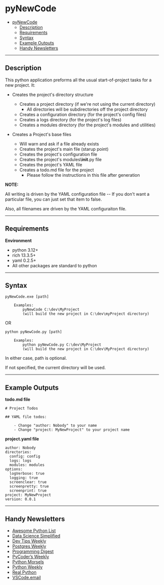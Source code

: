# pyNewCode

- [pyNewCode](#pynewcode)
  - [Description](#description)
  - [Requirements](#requirements)
  - [Syntax](#syntax)
  - [Example Outputs](#example-outputs)
  - [Handy Newsletters](#handy-newsletters)

---

## Description

This python application preforms all the usual start-of-project tasks for a new project. It:

- Creates the project's directory structure
  - Creates a project directory (if we're not using the current directory)
    - All directories will be subdirectories off the project directory
  - Creates a configuration directory (for the project's config files)
  - Creates a logs directory (for the project's log files)
  - Creates a modules directory (for the project's modules and utilities)

- Creates a Project's base files
  - Will warn and ask if a file already exists
  - Creates the project's main file (starup point)
  - Creates the project's configuration file
  - Creates the project's modules\\__init__.py file
  - Creates the project's YAML file
  - Creates a todo.md file for the project
    - Please follow the instructions in this file after generation

**NOTE:**

All writing is driven by the YAML configuration file -- If you don't want a particular file, you can just set that item to false.

Also, all filenames are driven by the YAML configuraiton file.

---

## Requirements

**Environment**
- python 3.12+
- rich 13.3.5+
- yaml 0.2.5+
- All other packages are standard to python

---

## Syntax

```
pyNewCode.exe [path]

	Examples:
		pyNewCode C:\dev\MyProject
		(will build the new project in C:\dev\myProject directory)
```

OR

```
python pyNewCode.py [path]

	Examples:
		python pyNewCode.py C:\dev\MyProject
		(will build the new project in C:\dev\MyProject directory)
```

In either case, path is optional.

If not specified, the current directory will be used.

---

## Example Outputs

**todo.md file**
```
# Project Todos

## YAML file todos:

	- Change "author: Nobody" to your name
	- Change "project: MyNewProject" to your project name
```

**project.yaml file**
```
author: Nobody
directories:
  config: config
  logs: logs
  modules: modules
options:
  logVerbose: true
  logging: true
  screenclear: true
  screenpretty: true
  screenprint: true
project: MyNewProject
version: 0.0.1
```
---

## Handy Newsletters

* [Awesome Python List](https://python.libhunt.com/newsletter)
* [Data Science Simplified](https://mathdatasimplified.com/)
* [Dev Tips Weekly](https://ardalis.com/tips/)
* [Postgres Weekly](https://postgresweekly.com/)
* [Programming Digest](https://programmingdigest.net/)
* [PyCoder’s Weekly](https://pycoders.com/)
* [Python Morsels](https://www.pythonmorsels.com/newsletter/)
* [Python Weekly](https://www.pythonweekly.com/)
* [Real Python](https://realpython.com/newsletter/)
* [VSCode.email](https://vscode.email/)
